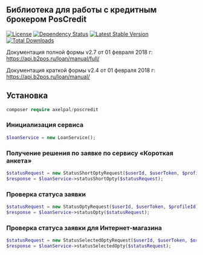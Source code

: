 ## Библиотека для работы с кредитным брокером PosCredit

[![License](https://poser.pugx.org/axelpal/poscredit/license)](https://packagist.org/packages/axelpal/poscredit)
[![Dependency Status](https://www.versioneye.com/user/projects/5a74314f0fb24f20ef856f1b/badge.svg?style=flat)](https://www.versioneye.com/user/projects/5a74314f0fb24f20ef856f1b)
[![Latest Stable Version](https://poser.pugx.org/axelpal/poscredit/v/stable)](https://packagist.org/packages/axelpal/poscredit)
[![Total Downloads](https://poser.pugx.org/axelpal/poscredit/downloads)](https://packagist.org/packages/axelpal/poscredit)

Документация полной формы v2.7 от 01 февраля 2018 г: https://api.b2pos.ru/loan/manual/full/

Документация краткой формы v2.4 от 01 февраля 2018 г: https://api.b2pos.ru/loan/manual/

## Установка

```php
composer require axelpal/poscredit
```

### Инициализация сервиса
```php
$loanService = new LoanService();
```

### Получение решения по заявке по сервису «Короткая анкета»
```php
$statusRequest = new StatusShortOptyRequest($userId, $userToken, $profileId);
$response = $loanService->statusShortOpty($statusRequest);
```
### Проверка статуса заявки
```php
$statusRequest = new StatusOptyRequest($userId, $userToken, $profileId);
$response = $loanService->statusOpty($statusRequest);
```

### Проверка статуса заявки для Интернет-магазина
```php
$statusRequest = new StatusSelectedOptyRequest($userId, $userToken, $orderId, $profileId);
$response = $loanService->statusSelectedOpty($statusRequest);
```